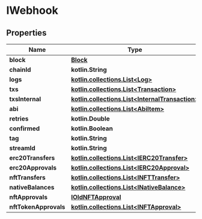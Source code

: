 
# IWebhook

## Properties
Name | Type | Description | Notes
------------ | ------------- | ------------- | -------------
**block** | [**Block**](Block.md) |  | 
**chainId** | **kotlin.String** |  | 
**logs** | [**kotlin.collections.List&lt;Log&gt;**](Log.md) |  | 
**txs** | [**kotlin.collections.List&lt;Transaction&gt;**](Transaction.md) |  | 
**txsInternal** | [**kotlin.collections.List&lt;InternalTransaction&gt;**](InternalTransaction.md) |  | 
**abi** | [**kotlin.collections.List&lt;AbiItem&gt;**](AbiItem.md) |  | 
**retries** | **kotlin.Double** |  | 
**confirmed** | **kotlin.Boolean** |  | 
**tag** | **kotlin.String** |  | 
**streamId** | **kotlin.String** |  | 
**erc20Transfers** | [**kotlin.collections.List&lt;IERC20Transfer&gt;**](IERC20Transfer.md) |  | 
**erc20Approvals** | [**kotlin.collections.List&lt;IERC20Approval&gt;**](IERC20Approval.md) |  | 
**nftTransfers** | [**kotlin.collections.List&lt;INFTTransfer&gt;**](INFTTransfer.md) |  | 
**nativeBalances** | [**kotlin.collections.List&lt;INativeBalance&gt;**](INativeBalance.md) |  | 
**nftApprovals** | [**IOldNFTApproval**](IOldNFTApproval.md) |  | 
**nftTokenApprovals** | [**kotlin.collections.List&lt;INFTApproval&gt;**](INFTApproval.md) |  | 



